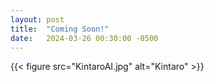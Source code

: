 ```yaml
---
layout: post
title:  "Coming Soon!"
date:   2024-03-26 00:30:00 -0500
---
```


{{< figure src="KintaroAI.jpg" alt="Kintaro" >}}
